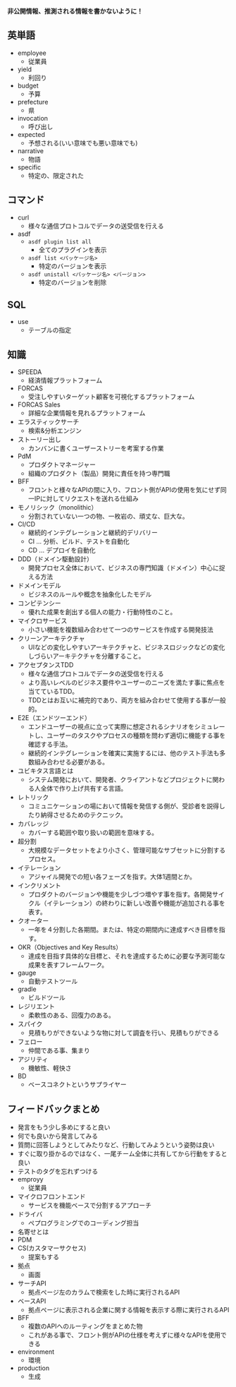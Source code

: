 **非公開情報、推測される情報を書かないように！**
## 英単語
* employee
  * 従業員
* yield
  * 利回り
* budget
  * 予算
* prefecture
  * 県
* invocation
  * 呼び出し
* expected
  * 予想される(いい意味でも悪い意味でも)
* narrative
  * 物語
* specific
  * 特定の、限定された
## コマンド
* curl
  * 様々な通信プロトコルでデータの送受信を行える
* asdf
  * ```asdf plugin list all```
    * 全てのプラグインを表示
  * ```asdf list <パッケージ名>```
    * 特定のバージョンを表示
  * ```asdf unistall <パッケージ名> <バージョン>```
    * 特定のバージョンを削除
## SQL
* use
  * テーブルの指定
## 知識
* SPEEDA
  * 経済情報プラットフォーム
* FORCAS
  * 受注しやすいターゲット顧客を可視化するプラットフォーム
* FORCAS Sales
  * 詳細な企業情報を見れるプラットフォーム
* エラスティックサーチ
  * 検索&分析エンジン
* ストーリー出し
  * カンバンに書くユーザーストリーを考案する作業
* PdM
  * プロダクトマネージャー
  * 組織のプロダクト（製品）開発に責任を持つ専門職
* BFF
  * フロントと様々なAPIの間に入り、フロント側がAPIの使用を気にせず同一IPに対してリクエストを送れる仕組み
* モノリシック（monolithic）
  * 分割されていない一つの物、一枚岩の、頑丈な、巨大な。
* CI/CD
  * 継続的インテグレーションと継続的デリバリー
  * CI ... 分析、ビルド、テストを自動化
  * CD ... デプロイを自動化
* DDD（ドメイン駆動設計）
  * 開発プロセス全体において、ビジネスの専門知識（ドメイン）中心に捉える方法
* ドメインモデル
  * ビジネスのルールや概念を抽象化したモデル
* コンピテンシー
  * 優れた成果を創出する個人の能力・行動特性のこと。
* マイクロサービス
  * 小さい機能を複数組み合わせて一つのサービスを作成する開発技法
* クリーンアーキテクチャ
  * UIなどの変化しやすいアーキテクチャと、ビジネスロジックなどの変化しづらいアーキテクチャを分離すること。
* アクセプタンスTDD
  * 様々な通信プロトコルでデータの送受信を行える
  * より高いレベルのビジネス要件やユーザーのニーズを満たす事に焦点を当てているTDD。
  * TDDとはお互いに補完的であり、両方を組み合わせて使用する事が一般的。
* E2E（エンドツーエンド）
  * エンドユーザーの視点に立って実際に想定されるシナリオをシミュレートし、ユーザーのタスクやプロセスの種類を問わず適切に機能する事を確認する手法。
  * 継続的インテグレーションを確実に実施するには、他のテスト手法も多数組み合わせる必要がある。
* ユビキタス言語とは
  * システム開発において、開発者、クライアントなどプロジェクトに関わる人全体で作り上げ共有する言語。
* レトリック
  * コミュニケーションの場において情報を発信する側が、受診者を説得したり納得させるためのテクニック。
* カバレッジ
  * カバーする範囲や取り扱いの範囲を意味する。
* 超分割
  * 大規模なデータセットをより小さく、管理可能なサブセットに分割するプロセス。
* イテレーション
  * アジャイル開発での短い各フェーズを指す。大体1週間とか。
* インクリメント
  * プロダクトのバージョンや機能を少しづつ増やす事を指す。各開発サイクル（イテレーション）の終わりに新しい改善や機能が追加される事を表す。
* クオーター
  * 一年を４分割した各期間。または、特定の期間内に達成すべき目標を指す。
* OKR（Objectives and Key Results）
  * 達成を目指す具体的な目標と、それを達成するために必要な予測可能な成果を表すフレームワーク。
* gauge
  * 自動テストツール
* gradle
  * ビルドツール
* レジリエント
  * 柔軟性のある、回復力のある。
* スパイク
  * 見積もりができないような物に対して調査を行い、見積もりができる
* フェロー
  * 仲間である事、集まり
* アジリティ
  * 機敏性、軽快さ
* BD
  * ベースコネクトというサプライヤー
## フィードバックまとめ
* 発言をもう少し多めにすると良い
* 何でも良いから発言してみる
* 質問に回答しようとしてみたりなど、行動してみようという姿勢は良い
* すぐに取り掛かるのではなく、一尾チーム全体に共有してから行動をすると良い
* テストのタグを忘れずつける
* emproyy
  * 従業員
* マイクロフロントエンド
  * サービスを機能ベースで分割するアプローチ
* ドライバ
  * ぺプログラミングでのコーディング担当
* 名寄せとは
* PDM
* CS(カスタマーサクセス)
  * 提案もする
* 拠点
  * 画面
* サーチAPI
  * 拠点ページ左のカラムで検索をした時に実行されるAPI
* ベースAPI
    * 拠点ページに表示される企業に関する情報を表示する際に実行されるAPI
* BFF
    * 複数のAPIへのルーティングをまとめた物
    * これがある事で、フロント側がAPIの仕様を考えずに様々なAPIを使用できる
* environment
    * 環境
* production
    * 生成
  

 
